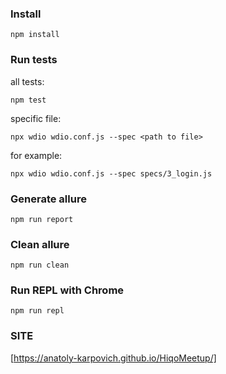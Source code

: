 ### Install
`npm install`

### Run tests
all tests:

`npm test`

specific file:

`npx wdio wdio.conf.js --spec <path to file>`

for example:

`npx wdio wdio.conf.js --spec specs/3_login.js`

### Generate allure
`npm run report`

### Clean allure
`npm run clean`

### Run REPL with Chrome
`npm run repl`

### SITE
[https://anatoly-karpovich.github.io/HiqoMeetup/]
